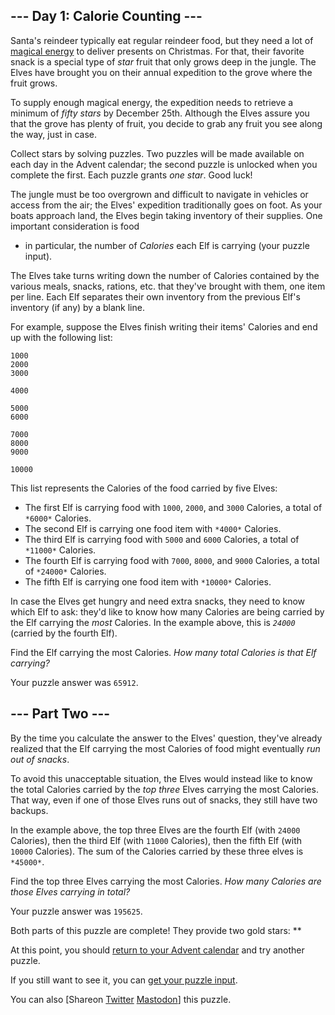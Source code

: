 \--- Day 1: Calorie Counting ---
----------

Santa's reindeer typically eat regular reindeer food, but they need a lot
of [magical energy](/2018/day/25) to deliver presents on Christmas. For that, their
favorite snack is a special type of *star* fruit that only grows deep in the jungle. The
Elves have brought you on their annual expedition to the grove where the fruit grows.

To supply enough magical energy, the expedition needs to retrieve a minimum of *fifty
stars* by December 25th. Although the Elves assure you that the grove has plenty of
fruit, you decide to grab any fruit you see along the way, just in case.

Collect stars by solving puzzles. Two puzzles will be made available on each day in the
Advent calendar; the second puzzle is unlocked when you complete the first. Each puzzle
grants *one star*. Good luck!

The jungle must be too overgrown and difficult to navigate in vehicles or access from
the air; the Elves' expedition traditionally goes on foot. As your boats approach land,
the Elves begin taking inventory of their supplies. One important consideration is food
- in particular, the number of *Calories* each Elf is carrying (your puzzle input).

The Elves take turns writing down the number of Calories contained by the various meals,
snacks, rations, etc. that they've brought with them, one item per line. Each Elf
separates their own inventory from the previous Elf's inventory (if any) by a blank
line.

For example, suppose the Elves finish writing their items' Calories and end up with the
following list:

```
1000
2000
3000

4000

5000
6000

7000
8000
9000

10000

```

This list represents the Calories of the food carried by five Elves:

* The first Elf is carrying food with `1000`, `2000`, and `3000` Calories, a total
  of `*6000*` Calories.
* The second Elf is carrying one food item with `*4000*` Calories.
* The third Elf is carrying food with `5000` and `6000` Calories, a total of `*11000*`
  Calories.
* The fourth Elf is carrying food with `7000`, `8000`, and `9000` Calories, a total
  of `*24000*` Calories.
* The fifth Elf is carrying one food item with `*10000*` Calories.

In case the Elves get hungry and need extra snacks, they need to know which Elf to ask:
they'd like to know how many Calories are being carried by the Elf carrying the *most*
Calories. In the example above, this is *`24000`* (carried by the fourth Elf).

Find the Elf carrying the most Calories. *How many total Calories is that Elf carrying?*

Your puzzle answer was `65912`.

\--- Part Two ---
----------

By the time you calculate the answer to the Elves' question, they've already realized
that the Elf carrying the most Calories of food might eventually *run out of snacks*.

To avoid this unacceptable situation, the Elves would instead like to know the total
Calories carried by the *top three* Elves carrying the most Calories. That way, even if
one of those Elves runs out of snacks, they still have two backups.

In the example above, the top three Elves are the fourth Elf (with `24000` Calories),
then the third Elf (with `11000` Calories), then the fifth Elf (with `10000` Calories).
The sum of the Calories carried by these three elves is `*45000*`.

Find the top three Elves carrying the most Calories. *How many Calories are those Elves
carrying in total?*

Your puzzle answer was `195625`.

Both parts of this puzzle are complete! They provide two gold stars: \*\*

At this point, you should [return to your Advent calendar](/2022) and try another
puzzle.

If you still want to see it, you can [get your puzzle input](1/input).

You can
also [Shareon [Twitter](https://twitter.com/intent/tweet?text=I%27ve+completed+%22Calorie+Counting%22+%2D+Day+1+%2D+Advent+of+Code+2022&url=https%3A%2F%2Fadventofcode%2Ecom%2F2022%2Fday%2F1&related=ericwastl&hashtags=AdventOfCode) [Mastodon](javascript:void(0);)]
this puzzle.